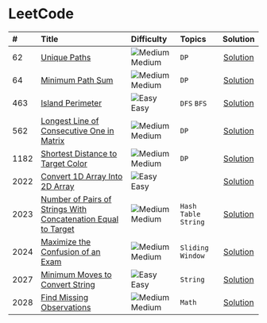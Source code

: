 # LeetCode


| # | Title | Difficulty | Topics | Solution | 
| :---- | :--- | :---- | :---- | :----: |
| 62 | [Unique Paths](https://leetcode.com/problems/unique-paths/) | ![Medium](https://via.placeholder.com/15/FFD306/000000?text=+) Medium | <code>DP</code> | [Solution](https://github.com/SBU-YCX/LeetCode/tree/main/Medium/0062%20Unique%20Paths) |
| 64 | [Minimum Path Sum](https://leetcode.com/problems/minimum-path-sum/) | ![Medium](https://via.placeholder.com/15/FFD306/000000?text=+) Medium | <code>DP</code> | [Solution](https://github.com/SBU-YCX/LeetCode/tree/main/Medium/0064%20Minimum%20Path%20Sum) |
| 463 | [Island Perimeter](https://leetcode.com/problems/island-perimeter/) | ![Easy](https://via.placeholder.com/15/02DF82/000000?text=+) Easy &nbsp; &nbsp; &nbsp; | <code>DFS</code> <code>BFS</code> | [Solution](https://github.com/SBU-YCX/LeetCode/tree/main/Easy/0463%20Island%20Perimeter) |
| 562 | [Longest Line of Consecutive One in Matrix](https://leetcode.com/problems/longest-line-of-consecutive-one-in-matrix/) | ![Medium](https://via.placeholder.com/15/FFD306/000000?text=+) Medium | <code>DP</code> | [Solution](https://github.com/SBU-YCX/LeetCode/tree/main/Medium/0562%20Longest%20Line%20of%20Consecutive%20One%20in%20Matrix) |
| 1182 | [Shortest Distance to Target Color](https://leetcode.com/problems/shortest-distance-to-target-color/) | ![Medium](https://via.placeholder.com/15/FFD306/000000?text=+) Medium | <code>DP</code> | [Solution](https://github.com/SBU-YCX/LeetCode/tree/main/Medium/1182%20Shortest%20Distance%20to%20Target%20Color) |
| 2022 | [Convert 1D Array Into 2D Array](https://leetcode.com/problems/convert-1d-array-into-2d-array/) | ![Easy](https://via.placeholder.com/15/02DF82/000000?text=+) Easy |  | [Solution](https://github.com/SBU-YCX/LeetCode/tree/main/Easy/2022%20Convert%201D%20Array%20Into%202D%20Array) |
| 2023 | [Number of Pairs of Strings With Concatenation Equal to Target](https://leetcode.com/problems/number-of-pairs-of-strings-with-concatenation-equal-to-target/) | ![Medium](https://via.placeholder.com/15/FFD306/000000?text=+) Medium | <code>Hash Table</code> <code>String</code> | [Solution](https://github.com/SBU-YCX/LeetCode/tree/main/Medium/2023%20Number%20of%20Pairs%20of%20Strings%20With%20Concatenation%20Equal%20to%20Target) |
| 2024 | [Maximize the Confusion of an Exam](https://leetcode.com/problems/maximize-the-confusion-of-an-exam/) | ![Medium](https://via.placeholder.com/15/FFD306/000000?text=+) Medium | <code>Sliding Window</code> | [Solution](https://github.com/SBU-YCX/LeetCode/tree/main/Medium/2024%20Maximize%20the%20Confusion%20of%20an%20Exam) |
| 2027 | [Minimum Moves to Convert String](https://leetcode.com/problems/minimum-moves-to-convert-string/) | ![Easy](https://via.placeholder.com/15/02DF82/000000?text=+) Easy | <code>String</code> | [Solution](https://github.com/SBU-YCX/LeetCode/tree/main/Easy/2027%20Minimum%20Moves%20to%20Convert%20String) |
| 2028 | [Find Missing Observations](https://leetcode.com/problems/find-missing-observations/) | ![Medium](https://via.placeholder.com/15/FFD306/000000?text=+) Medium | <code>Math</code> | [Solution](https://github.com/SBU-YCX/LeetCode/tree/main/Medium/2028%20Find%20Missing%20Observations) |
